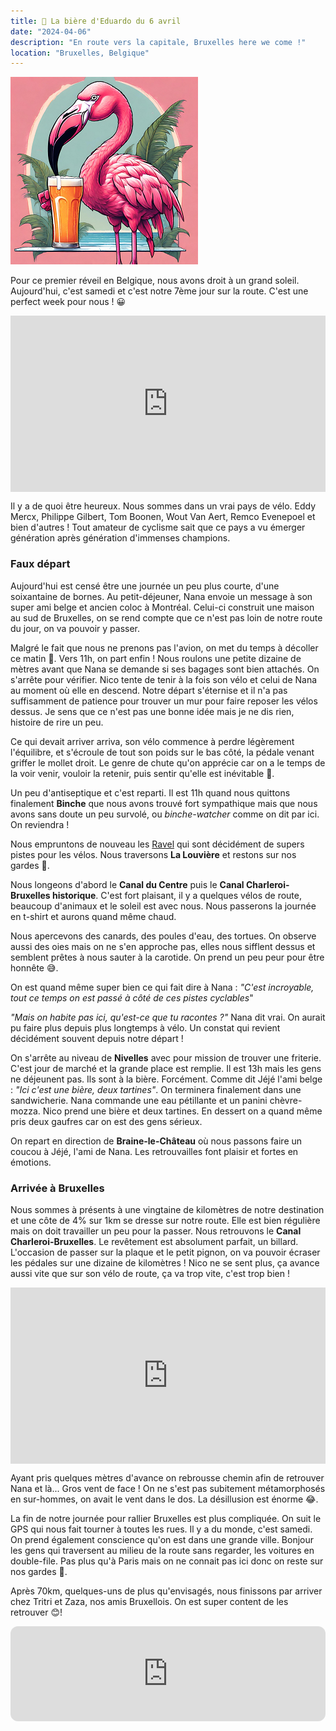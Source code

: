 ```yaml
---
title: 🍺 La bière d'Eduardo du 6 avril
date: "2024-04-06"
description: "En route vers la capitale, Bruxelles here we come !"
location: "Bruxelles, Belgique"
---
```


![Bière d'Eduardo](../biere_eduardo.png)

Pour ce premier réveil en Belgique, nous avons droit à un grand soleil. Aujourd'hui, c'est samedi et c'est notre 7ème jour sur la route. C'est une perfect week pour nous ! 😀

<div style="width: 100%; height: 0; position: relative; padding-bottom: 56%;"><iframe src="https://giphy.com/embed/MAuWs1rqbfHFMWUCYH" style="top: 0; left: 0; width: 100%; height: 100%; position: absolute; border: 0;" allowfullscreen scrolling="no" allow="encrypted-media;" class="giphy-embed"></iframe></div>

Il y a de quoi être heureux. Nous sommes dans un vrai pays de vélo. Eddy Mercx, Philippe Gilbert, Tom Boonen, Wout Van Aert, Remco Evenepoel et bien d'autres ! Tout amateur de cyclisme sait que ce pays a vu émerger génération après génération d'immenses champions.

### Faux départ
Aujourd'hui est censé être une journée un peu plus courte, d'une soixantaine de bornes. Au petit-déjeuner, Nana envoie un message à son super ami belge et ancien coloc à Montréal. Celui-ci construit une maison au sud de Bruxelles, on se rend compte que ce n'est pas loin de notre route du jour, on va pouvoir y passer.

Malgré le fait que nous ne prenons pas l'avion, on met du temps à décoller ce matin 😬. Vers 11h, on part enfin ! Nous roulons une petite dizaine de mètres avant que Nana se demande si ses bagages sont bien attachés. On s'arrête pour vérifier. Nico tente de tenir à la fois son vélo et celui de Nana au moment où elle en descend. Notre départ s'éternise et il n'a pas suffisamment de patience pour trouver un mur pour faire reposer les vélos dessus. Je sens que ce n'est pas une bonne idée mais je ne dis rien, histoire de rire un peu.

Ce qui devait arriver arriva, son vélo commence à perdre légèrement l'équilibre, et s'écroule de tout son poids sur le bas côté, la pédale venant griffer le mollet droit. Le genre de chute qu'on apprécie car on a le temps de la voir venir, vouloir la retenir, puis sentir qu'elle est inévitable 🤭.

Un peu d'antiseptique et c'est reparti. Il est 11h quand nous quittons finalement **Binche** que nous avons trouvé fort sympathique mais que nous avons sans doute un peu survolé, ou *binche-watcher* comme on dit par ici. On reviendra ! 

Nous empruntons de nouveau les [Ravel](https://ravel.wallonie.be/home/itineraires.html?to=Hainaut+%28Province+de%29&level=famille&scope=) qui sont décidément de supers pistes pour les vélos. Nous traversons **La Louvière** et restons sur nos gardes 🐺.

Nous longeons d'abord le **Canal du Centre** puis le **Canal Charleroi-Bruxelles historique**. C'est fort plaisant, il y a quelques vélos de route, beaucoup d'animaux et le soleil est avec nous. Nous passerons la journée en t-shirt et aurons quand même chaud.

Nous apercevons des canards, des poules d'eau, des tortues. On observe aussi des oies mais on ne s'en approche pas, elles nous sifflent dessus et semblent prêtes à nous sauter à la carotide. On prend un peu peur pour être honnête 😅.

On est quand même super bien ce qui fait dire à Nana : *"C'est incroyable, tout ce temps on est passé à côté de ces pistes cyclables*"
 
*"Mais on habite pas ici, qu'est-ce que tu racontes ?"* Nana dit vrai. On aurait pu faire plus depuis plus longtemps à vélo. Un constat qui revient décidément souvent depuis notre départ !

On s'arrête au niveau de **Nivelles** avec pour mission de trouver une friterie. C'est jour de marché et la grande place est remplie. Il est 13h mais les gens ne déjeunent pas. Ils sont à la bière. Forcément. Comme dit Jéjé l'ami belge : *"Ici c'est une bière, deux tartines"*. On terminera finalement dans une sandwicherie. Nana commande une eau pétillante et un panini chèvre-mozza. Nico prend une bière et deux tartines. En dessert on a quand même pris deux gaufres car on est des gens sérieux.

On repart en direction de **Braine-le-Château** où nous passons faire un coucou à Jéjé, l'ami de Nana. Les retrouvailles font plaisir et fortes en émotions. 

### Arrivée à Bruxelles
Nous sommes à présents à une vingtaine de kilomètres de notre destination et une côte de 4% sur 1km se dresse sur notre route. Elle est bien régulière mais on doit travailler un peu pour la passer. Nous retrouvons le **Canal Charleroi-Bruxelles**. Le revêtement est absolument parfait, un billard. L'occasion de passer sur la plaque et le petit pignon, on va pouvoir écraser les pédales sur une dizaine de kilomètres ! Nico ne se sent plus, ça avance aussi vite que sur son vélo de route, ça va trop vite, c'est trop bien ! 

<div style="width: 100%; height: 0; position: relative; padding-bottom: 56%;"><iframe src="https://giphy.com/embed/StoeNoDkYuum8cj8MV" style="top: 0; left: 0; width: 100%; height: 100%; position: absolute; border: 0;" allowfullscreen scrolling="no" allow="encrypted-media;" class="giphy-embed"></iframe></div>

Ayant pris quelques mètres d'avance on rebrousse chemin afin de retrouver Nana et là... Gros vent de face ! On ne s'est pas subitement métamorphosés en sur-hommes, on avait le vent dans le dos. La désillusion est énorme 😂.

La fin de notre journée pour rallier Bruxelles est plus compliquée. On suit le GPS qui nous fait tourner à toutes les rues. Il y a du monde, c'est samedi. On prend également conscience qu'on est dans une grande ville. Bonjour les gens qui traversent au milieu de la route sans regarder, les voitures en double-file. Pas plus qu'à Paris mais on ne connait pas ici donc on reste sur nos gardes 🧐.

Après 70km, quelques-uns de plus qu'envisagés, nous finissons par arriver chez Tritri et Zaza, nos amis Bruxellois. On est super content de les retrouver 😊!
 
<iframe style="border-radius:12px" src="https://open.spotify.com/embed/track/4sOjKbpa7RLZVRNxcO26eb?utm_source=generator" width="100%" height="152" frameBorder="0" allow="autoplay; clipboard-write; encrypted-media; picture-in-picture" loading="lazy"></iframe>